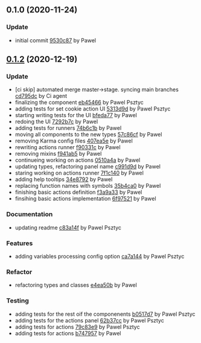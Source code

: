 <a name="0.1.0"></a>
## 0.1.0 (2020-11-24)

### Update

* initial commit [9530c87](https://github.com/advanced-rest-client/arc-actions/commit/9530c8758fd45b00191282af90b9c8e9e8131186) by Pawel


<a name="0.1.2"></a>
## [0.1.2](https://github.com/advanced-rest-client/arc-actions/compare/0.1.0...0.1.2) (2020-12-19)

### Update

* [ci skip] automated merge master->stage. syncing main branches [cd795dc](https://github.com/advanced-rest-client/arc-actions/commit/cd795dc0ebfac5dbffbe5bd466a0dc34fa17e028) by Ci agent
* finalizing the component [eb45466](https://github.com/advanced-rest-client/arc-actions/commit/eb45466724fdfb1a23a14178578cb5c5d70ec3ee) by Pawel Psztyc
* adding tests for set cookie action UI [5313d9d](https://github.com/advanced-rest-client/arc-actions/commit/5313d9d81f94ef2123aed307c3af89011fab0c20) by Pawel Psztyc
* starting writing tests for the UI [bfeda77](https://github.com/advanced-rest-client/arc-actions/commit/bfeda77f108f7c632e5717d40adb2d102e130cab) by Pawel
* redoing the UI [7292b7c](https://github.com/advanced-rest-client/arc-actions/commit/7292b7c73ee26d17f8feecf56b34ff8e1e1aea67) by Pawel
* adding tests for runners [74b6c1b](https://github.com/advanced-rest-client/arc-actions/commit/74b6c1bdc8509e9396cdb8f3ab29822ef9738a63) by Pawel
* moving all components to the new types [57c86cf](https://github.com/advanced-rest-client/arc-actions/commit/57c86cf1077cc9b64a46920ec1570b478fbe9537) by Pawel
* removing Karma config files [407ea5e](https://github.com/advanced-rest-client/arc-actions/commit/407ea5ea0b02fc9e3cfb4fb751615504e0c12064) by Pawel
* rewriting actions runner [f90331c](https://github.com/advanced-rest-client/arc-actions/commit/f90331c4165c7ba83955f451c6049c704c7aedff) by Pawel
* removing mixins [f941ab5](https://github.com/advanced-rest-client/arc-actions/commit/f941ab503a6b0357bceaf6572c996a45594f8d23) by Pawel
* continueing working on actions [0510a4a](https://github.com/advanced-rest-client/arc-actions/commit/0510a4a5d6560fef7bf2fb220507970be519c442) by Pawel
* updating types, refactoring panel name [c991d9d](https://github.com/advanced-rest-client/arc-actions/commit/c991d9dbae29252c70ff0f754d57faa8948c7985) by Pawel
* staring working on actions runner [7f1c140](https://github.com/advanced-rest-client/arc-actions/commit/7f1c140bb75334b8fd240557c942816d9c0fcd54) by Pawel
* adding help tooltips [34e8792](https://github.com/advanced-rest-client/arc-actions/commit/34e879216f7bb0cdce763f36e929d432478bcfe7) by Pawel
* replacing function names with symbols [35b4ca0](https://github.com/advanced-rest-client/arc-actions/commit/35b4ca05c3dfaf6cad62590cf93a070bfe6f258b) by Pawel
* finishing basic actions definition [f3a9a33](https://github.com/advanced-rest-client/arc-actions/commit/f3a9a3369ab1789bfd323c745f676fdfbe138801) by Pawel
* finsihing basic actions implementation [6f97521](https://github.com/advanced-rest-client/arc-actions/commit/6f975216d0d695c1bceec28db7457230a187c598) by Pawel


### Documentation

* updating readme [c83a14f](https://github.com/advanced-rest-client/arc-actions/commit/c83a14f372af19065d50150f5245f0c3de5f1566) by Pawel Psztyc


### Features

* adding variables processing config option [ca7a144](https://github.com/advanced-rest-client/arc-actions/commit/ca7a1444d4e18146ec6bd3b733d012ceac07e4c9) by Pawel Psztyc


### Refactor

* refactoring types and classes [e4ea50b](https://github.com/advanced-rest-client/arc-actions/commit/e4ea50b3a0cfedefa6b97f7448a6c00284f40cc9) by Pawel


### Testing

* adding tests for the rest oif the componenents [b0517d7](https://github.com/advanced-rest-client/arc-actions/commit/b0517d79f85248d7bd8888466d78b7c167dfd7a4) by Pawel Psztyc
* adding tests for the actions panel [62b37cc](https://github.com/advanced-rest-client/arc-actions/commit/62b37cc41ecc00ce402167d31794bea8228f28b9) by Pawel Psztyc
* adding tests for actions [79c83e9](https://github.com/advanced-rest-client/arc-actions/commit/79c83e9f30b3efd681e071fe3d7d9d7cd4d173c6) by Pawel Psztyc
* adding tests for actions [b747957](https://github.com/advanced-rest-client/arc-actions/commit/b74795790ad4b70e2a0208a51498339df0828031) by Pawel


